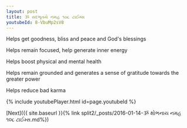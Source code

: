 ```yaml
---
layout: post
title: ૐ સદભૂતયે નમહ ૧૦૮ ટાઈમ્સ
youtubeId: 8-VbuMp2sV8
---
```

 
 
Helps get goodness, bliss and peace and God's blessings
 
Helps remain focused, help generate inner energy 
 
Helps boost physical and mental health 
 
Helps remain grounded and generates a sense of gratitude towards the greater power 
 
Helps reduce bad karma
 
 
 
 


{% include youtubePlayer.html id=page.youtubeId %}
 
[Next]({{ site.baseurl }}{% link  split2/_posts/2016-01-14-ૐ ક્ષોભનાય નમહ ૧૦૮ ટાઈમ્સ.md%})
 
